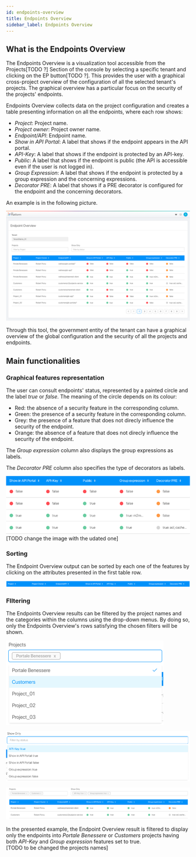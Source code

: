 ```yaml
---
id: endpoints-overview
title: Endpoints Overview
sidebar_label: Endpoints Overview
---
```

## What is the Endpoints Overview

The Endpoints Overview is a visualization tool accessible from the Projects[TODO ?] Section of the console by selecting a specific tenant and clicking on the EP button[TODO ?]. This provides the user with a graphical cross-project overview of the configuration of all the selected tenant's projects. The graphical overview has a particular focus on the security of the projects' endpoints.  

Endpoints Overview collects data on the project configuration and creates a table presenting information on all the endpoints, where each row shows:
* *Project*: Project name.
* *Project owner*: Project owner name.
* *Endpoint/API*: Endpoint name.
* *Show in API Portal*: A label that shows if the endpoint appears in the API portal.
* *API-Key*: A label that shows if the endpoint is protected by an API-key.
* *Public*: A label that shows if the endpoint is public (the API is accessible even if the user is not logged in).
* *Group Expression*: A label that shows if the endpoint is protected by a group expression and the concerning expressions.
* *Decorator PRE*: A label that shows if a PRE decorator is configured for the endpoint and the concerning decorators.  

An example is in the following picture.

![Endpoints Overview visualization](img/endpoints-overview-visualization.png)

Through this tool, the government entity of the tenant can have a graphical overview of the global configuration and the security of all the projects and endpoints.

## Main functionalities

### Graphical features representation

The user can consult endpoints' status, represented by a painted circle and the label *true* or *false*. The meaning of the circle depends on its colour:

* Red: the absence of a security feature in the corresponding column.
* Green: the presence of a security feature in the corresponding column.
* Grey: the presence of a feature that does not direcly influence the security of the endpoint.
* Orange: the absence of a feature that does not direcly influence the security of the endpoint.

The *Group expression* column also displays the group expressions as labels.  

The *Decorator PRE* column also specifies the type of decorators as labels.  

![Graphical features](img/graphical-features.png)  
[TODO change the image with the udated one]
### Sorting

The Endpoint Overview output can be sorted by each one of the features by clicking on the attributes presented in the first table row.

![Sort](img/sort.png)

### FIltering

The Endpoints Overview results can be filtered by the project names and the categories within the columns using the drop-down menus. By doing so, only the Endpoints Overview's rows satisfying the chosen filters will be shown.

![Project filter](img/project-name-filter.png)

![Feature filter](img/feature-filter.png)

![Filter](img/filter.png)

In the presented example, the Endpoint Overview result is filtered to display only the endpoints into *Portale Benessere* or *Customers* projects having both *API-Key* and *Group expression* features set to true.  
[TODO to be changed the projects names]
